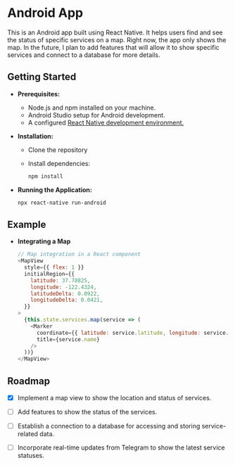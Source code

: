 # Android App

This is an Android app built using React Native. It helps users find and see the status of specific services on a map. Right now, the app only shows the map. In the future, I plan to add features that will allow it to show specific services and connect to a database for more details.

## **Getting Started**

- **Prerequisites:** 
  - Node.js and npm installed on your machine.
  - Android Studio setup for Android development.
  - A configured [React Native development environment.](https://reactnative.dev/docs/environment-setup?guide=native)

- **Installation:**

    - Clone the repository
    - Install dependencies:

        ```bash
        npm install
        ```

- **Running the Application:**
  ```bash
  npx react-native run-android
  ```

## **Example**

- **Integrating a Map**

  ```javascript
  // Map integration in a React component
  <MapView
    style={{ flex: 1 }}
    initialRegion={{
      latitude: 37.78825,
      longitude: -122.4324,
      latitudeDelta: 0.0922,
      longitudeDelta: 0.0421,
    }}
  >
    {this.state.services.map(service => (
      <Marker
        coordinate={{ latitude: service.latitude, longitude: service.longitude }}
        title={service.name}
      />
    ))}
  </MapView>
  ```

## **Roadmap**

  - [X] Implement a map view to show the location and status of services.
  - [ ] Add features to show the status of the services.
  - [ ] Establish a connection to a database for accessing and storing service-related data.
  - [ ] Incorporate real-time updates from Telegram to show the latest service statuses.

